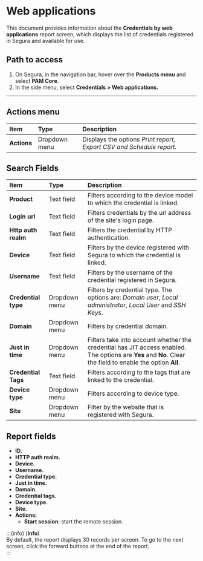 # Web applications

This document provides information about the **Credentials by web applications** report screen, which displays the list of credentials registered in Segura and available for use.

## Path to access

1. On Segura, in the navigation bar, hover over the **Products menu** and select **PAM Core**.  
2. In the side menu, select **Credentials > Web applications.**

---
## Actions menu

| **Item**  | **Type** | **Description** |
| :---- | :---- | :---- |
| **Actions** | Dropdown menu | Displays the options *Print report, Export CSV and Schedule report.* |

## Search Fields

| **Item** | **Type** | **Description** |
| :---- | :---- | :---- |
| **Product** | Text field | Filters according to the device model to which the credential is linked. |
| **Login url** | Text field | Filters credentials by the url address of the site's login page. |
| **Http auth realm** | Text field | Filters the credential by HTTP authentication. |
| **Device** | Text field | Filters by the device registered with Segura to which the credential is linked. |
| **Username** | Text field | Filters by the username of the credential registered in Segura. |
| **Credential type** | Dropdown menu | Filters by credential type. The options are: *Domain user*, *Local administrator*, *Local User* and *SSH Keys*. |
| **Domain** | Dropdown menu | Filters by credential domain. |
| **Just in time** | Dropdown menu | Filters take into account whether the credential has JIT access enabled. The options are **Yes** and **No**. Clear the field to enable the option **All**. |
| **Credential Tags** | Text field | Filters according to the tags that are linked to the credential. |
| **Device type** | Dropdown menu | Filters according to device type. |
| **Site** | Dropdown menu | Filter by the website that is registered with Segura. |

## Report fields

* **ID.**  
* **HTTP auth realm.**  
* **Device.**  
* **Username.**  
* **Credential type.**  
* **Just in time.**  
* **Domain.**  
* **Credential tags.**  
* **Device type.**  
* **Site.**  
* **Actions:**  
  * **Start session**: start the remote session.

:::(info) (**Info**)  
By default, the report displays 30 records per screen. To go to the next screen, click the forward buttons at the end of the report.  
:::  